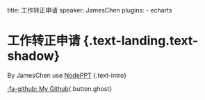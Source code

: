 title: 工作转正申请
speaker: JamesChen
plugins:
    - echarts

<slide class="bg-black-blue aligncenter" image="https://source.unsplash.com/C1HhAQrbykQ/ .dark">

# 工作转正申请 {.text-landing.text-shadow}

By JamesChen use [NodePPT](https://github.com/ksky521/nodeppt) {.text-intro} 

[:fa-github: My Github](https://github.com/LancCJ){.button.ghost}